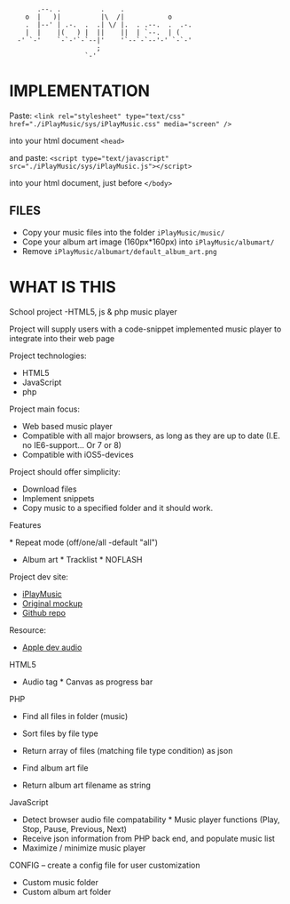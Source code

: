 	       .--. .          .    .
	    o  |   )|          |\  /|           o
	    .  |--' | .-.  .  .| \/ |.  . .--.  .  .-.
	    |  |    |(   ) |  ||    ||  | `--.  | (
	  -' `-'    `-`-'`-`--|'    '`--`-`--'-' `-`-'
	                      ;
	                   `-'

IMPLEMENTATION
==============
Paste:
	`<link rel="stylesheet" type="text/css" href="./iPlayMusic/sys/iPlayMusic.css" media="screen" />`

into your html document `<head>`

and paste:
	`<script type="text/javascript" src="./iPlayMusic/sys/iPlayMusic.js"></script>`

into your html document, just before `</body>`

FILES
-----
* Copy your music files into the folder `iPlayMusic/music/`
* Cope your album art image (160px*160px) into `iPlayMusic/albumart/`
* Remove `iPlayMusic/albumart/default_album_art.png`


WHAT IS THIS
============
School project -HTML5, js & php music player

Project will supply users with a code-snippet implemented music player to integrate into their web page


Project technologies:

* HTML5
* JavaScript
* php


Project main focus:

* Web based music player
* Compatible with all major browsers, as long as they are up to date (I.E. no IE6-support... Or 7 or 8)
* Compatible with iOS5-devices


Project should offer simplicity:

* Download files
* Implement snippets
* Copy music to a specified folder and it should work.


Features

* Repeat mode (off/one/all -default "all")
* Album art
* Tracklist
* NOFLASH


Project dev site:

* [iPlayMusic](http://iplaymusic.jnao.me)
* [Original mockup](http://iplaymusic.jnao.me/mockup.php)
* [Github repo](github.com/jnaO/iPlayMusic)


Resource:

* [Apple dev audio](http://goo.gl/2kJoE)


HTML5

* Audio tag
* Canvas as progress bar


PHP

* Find all files in folder (music)
* Sort files by file type
* Return array of files (matching file type condition) as json

* Find album art file
* Return album art filename as string


JavaScript

* Detect browser audio file compatability
* Music player functions (Play, Stop, Pause, Previous, Next)
* Receive json information from PHP back end, and populate music list
* Maximize / minimize music player


CONFIG
– create a config file for user customization

* Custom music folder
* Custom album art folder